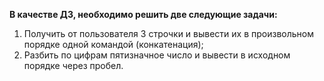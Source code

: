 **В качестве ДЗ, необходимо решить две следующие задачи:**

1. Получить от пользователя 3 строчки и вывести их в произвольном порядке одной командой (конкатенация);
2. Разбить по цифрам пятизначное число и вывести в исходном порядке через пробел.